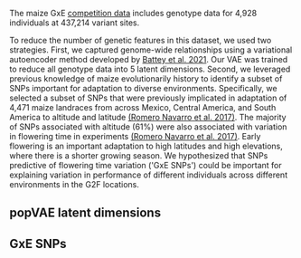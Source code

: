 The maize GxE [competition
data](https://drive.google.com/drive/folders/1leYJY4bA3341S-JxjBIgmmAWMwVDHYRb)
includes genotype data for 4,928 individuals at 437,214 variant sites.

To reduce the number of genetic features in this dataset, we used two strategies. First, we captured genome-wide relationships using a variational autoencoder method developed by [Battey et al. 2021](https://academic.oup.com/g3journal/article/11/1/jkaa036/6105578). Our VAE was trained to reduce all genotype data into 5 latent dimensions. Second, we leveraged previous knowledge of maize evolutionarily history to identify a subset of SNPs
important for adaptation to diverse environments. Specifically, we
selected a subset of SNPs that were previously implicated in
adaptation of 4,471 maize landraces from across Mexico, Central America,
and South America to altitude and latitude [(Romero Navarro et al. 2017)](https://doi.org/10.1038/ng.3784). The majority of
SNPs associated with altitude (61%) were also associated with variation in flowering time
in experiments [(Romero Navarro et al. 2017)](https://doi.org/10.1038/ng.3784). Early flowering is an important
adaptation to high latitudes and high elevations, where there is a
shorter growing season. We hypothesized that SNPs predictive of flowering time variation ('GxE SNPs')
could be important for explaining variation in performance of different
individuals across different environments in the G2F locations. 

## popVAE latent dimensions

## GxE SNPs
